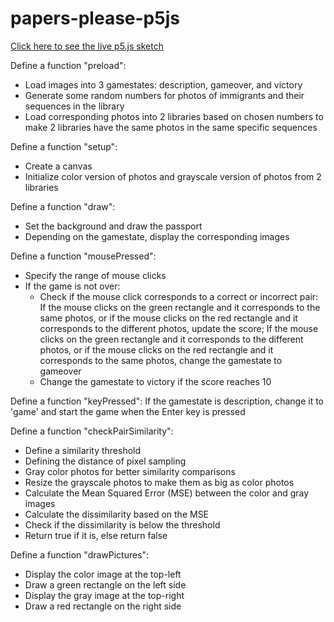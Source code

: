 # papers-please-p5js


[Click here to see the live p5.js sketch](https://lrcaiscoding.github.io/papers-please-p5js/)


Define a function "preload":
- Load images into 3 gamestates: description, gameover, and victory
- Generate some random numbers for photos of immigrants and their sequences in the library
- Load corresponding photos into 2 libraries based on chosen numbers to make 2 libraries have the same photos in the same specific sequences

Define a function "setup":
- Create a canvas
- Initialize color version of photos and grayscale version of photos from 2 libraries

Define a function "draw":
- Set the background and draw the passport
- Depending on the gamestate, display the corresponding images

Define a function "mousePressed":
- Specify the range of mouse clicks
- If the game is not over:
  - Check if the mouse click corresponds to a correct or incorrect pair: If the mouse clicks on the green rectangle and it corresponds to the same photos, or if the mouse clicks on the red rectangle and it corresponds to the different photos, update the score; If the mouse clicks on the green rectangle and it corresponds to the different photos, or if the mouse clicks on the red rectangle and it corresponds to the same photos, change the gamestate to gameover
  - Change the gamestate to victory if the score reaches 10

Define a function "keyPressed":
If the gamestate is description, change it to 'game' and start the game when the Enter key is pressed

Define a function "checkPairSimilarity":
- Define a similarity threshold
- Defining the distance of pixel sampling
- Gray color photos for better similarity comparisons
- Resize the grayscale photos to make them as big as color photos
- Calculate the Mean Squared Error (MSE) between the color and gray images
- Calculate the dissimilarity based on the MSE
- Check if the dissimilarity is below the threshold
- Return true if it is, else return false

Define a function "drawPictures":
- Display the color image at the top-left
- Draw a green rectangle on the left side
- Display the gray image at the top-right
- Draw a red rectangle on the right side
